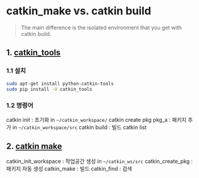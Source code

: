 # catkin_make vs. catkin build

> The main difference is the isolated environment that you get with catkin build.

## 1. [catkin_tools](https://catkin-tools.readthedocs.io/en/latest/index.html)

### 1.1 설치 

```bash
sudo apt-get install python-catkin-tools
sudo pip install -U catkin_tools
```

### 1.2 명령어 

catkin init  : 초기화 in `~/catkin_workspace/`
catkin create pkg pkg_a    : 패키지 추가 in `~/catkin_workspace/src`
catkin build   : 빌드 
catkin list 

## 2. [catkin make](http://wiki.ros.org/ko/ROS/Tutorials/BuildingPackages)

catkin_init_workspace : 작업공간 생성 in `~/catkin_ws/src`
catkin_create_pkg : 패키지 자동 생성 
catkin_make : 빌드 
catkin_find : 검색